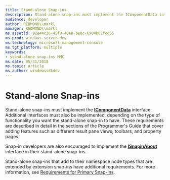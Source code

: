 ```yaml
---
title: Stand-alone Snap-ins
description: Stand-alone snap-ins must implement the IComponentData interface.
audience: developer
author: REDMOND\\markl
manager: REDMOND\\markl
ms.assetid: 92e44c36-45f9-40a0-be8c-6984b02fcd55
ms.prod: windows-server-dev
ms.technology: microsoft-management-console
ms.tgt_platform: multiple
keywords:
- stand-alone snap-ins MMC
ms.date: 05/31/2018
ms.topic: article
ms.author: windowssdkdev
---
```


# Stand-alone Snap-ins

Stand-alone snap-ins must implement the [**IComponentData**](/windows/win32/Mmc/nn-mmc-icomponentdata?branch=master) interface. Additional interfaces must also be implemented, depending on the type of functionality you want the stand-alone snap-in to have. These requirements are described in detail in the sections of the Programmer's Guide that cover adding features such as different result pane views, toolbars, and property pages.

Snap-in developers are also encouraged to implement the [**ISnapinAbout**](/windows/win32/Mmc/nn-mmc-isnapinabout?branch=master) interface in their stand-alone snap-ins.

Stand-alone snap-ins that add to their namespace node types that are extended by extension snap-ins have additional requirements. For more information, see [Requirements for Primary Snap-ins](requirements-for-primary-snap-ins.md).

 

 




